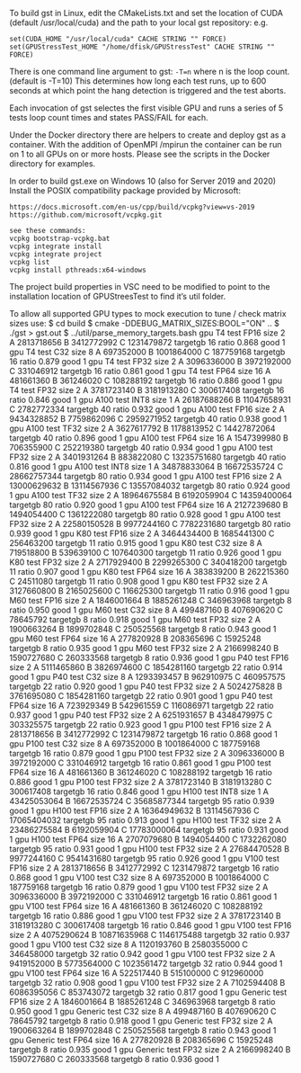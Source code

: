 To build gst in Linux, edit the CMakeLists.txt and set the location of CUDA 
(default /usr/local/cuda) and the path to your local gst repository:
e.g.
```
set(CUDA_HOME "/usr/local/cuda" CACHE STRING "" FORCE)
set(GPUStressTest_HOME "/home/dfisk/GPUStressTest" CACHE STRING "" FORCE)
```
There is one command line argument to gst: ```-T=n```   where n is the loop count.
(default is -T=10)  This determines how long each test runs, up to 600 seconds
at which point the hang detection is triggered and the test aborts.

Each invocation of gst selectes the first visible GPU and runs a series of 5 tests
loop count times and states PASS/FAIL for each.

Under the Docker directory there are helpers to create and deploy gst as a container. 
With the addition of OpenMPI /mpirun the container can be run on 1 to all GPUs
on or more hosts. Please see the scripts in the Docker directory for examples.

In order to build gst.exe on Windows 10 (also for Server 2019 and 2020)
Install the POSIX compatibility package provided by Microsoft:
```
https://docs.microsoft.com/en-us/cpp/build/vcpkg?view=vs-2019
https://github.com/microsoft/vcpkg.git

see these commands:
vcpkg bootstrap-vcpkg.bat
vcpkg integrate install
vcpkg integrate project
vcpkg list
vcpkg install pthreads:x64-windows
```

The project build properties in VSC need to be modified to point to the installation location of GPUStreesTest to find it’s util folder.

To allow all supported GPU types to mock execution to tune / check matrix sizes use:
$ cd build
$ cmake -DDEBUG_MATRIX_SIZES:BOOL="ON" ..
$ ./gst > gst.out
$ ../util/parse_memory_targets.bash
gpu T4 test FP16 size 2 A 2813718656 B 3412772992 C 1231479872 targetgb 16 ratio 0.868 good 1
gpu T4 test C32 size 8 A 697352000 B 1001864000 C 187759168 targetgb 16 ratio 0.879 good 1
gpu T4 test FP32 size 2 A 3096336000 B 3972192000 C 331046912 targetgb 16 ratio 0.861 good 1
gpu T4 test FP64 size 16 A 481661360 B 361246020 C 108288192 targetgb 16 ratio 0.886 good 1
gpu T4 test FP32 size 2 A 3781723140 B 3181913280 C 300617408 targetgb 16 ratio 0.846 good 1
gpu A100 test INT8 size 1 A 26187688266 B 11047658931 C 2782772334 targetgb 40 ratio 0.932 good 1
gpu A100 test FP16 size 2 A 9434328852 B 7759862096 C 2959271952 targetgb 40 ratio 0.938 good 1
gpu A100 test TF32 size 2 A 3627617792 B 1178813952 C 14427872064 targetgb 40 ratio 0.896 good 1
gpu A100 test FP64 size 16 A 1547399980 B 706355900 C 252219380 targetgb 40 ratio 0.934 good 1
gpu A100 test FP32 size 2 A 3401931264 B 883822080 C 13235751680 targetgb 40 ratio 0.816 good 1
gpu A100 test INT8 size 1 A 34878833064 B 16672535724 C 28662757344 targetgb 80 ratio 0.934 good 1
gpu A100 test FP16 size 2 A 13000629632 B 13114567936 C 13557084032 targetgb 80 ratio 0.924 good 1
gpu A100 test TF32 size 2 A 18964675584 B 6192059904 C 14359400064 targetgb 80 ratio 0.920 good 1
gpu A100 test FP64 size 16 A 2127239680 B 1494054400 C 1361222080 targetgb 80 ratio 0.928 good 1
gpu A100 test FP32 size 2 A 22580150528 B 9977244160 C 7782231680 targetgb 80 ratio 0.939 good 1
gpu K80 test FP16 size 2 A 3464434400 B 1685441300 C 256463200 targetgb 11 ratio 0.915 good 1
gpu K80 test C32 size 8 A 719518800 B 539639100 C 107640300 targetgb 11 ratio 0.926 good 1
gpu K80 test FP32 size 2 A 2717929400 B 2299265300 C 340418200 targetgb 11 ratio 0.907 good 1
gpu K80 test FP64 size 16 A 383839200 B 262215360 C 24511080 targetgb 11 ratio 0.908 good 1
gpu K80 test FP32 size 2 A 3127660800 B 2165025600 C 116625300 targetgb 11 ratio 0.916 good 1
gpu M60 test FP16 size 2 A 1846001664 B 1885261248 C 346963968 targetgb 8 ratio 0.950 good 1
gpu M60 test C32 size 8 A 499487160 B 407690620 C 78645792 targetgb 8 ratio 0.918 good 1
gpu M60 test FP32 size 2 A 1900663264 B 1899702848 C 250525568 targetgb 8 ratio 0.943 good 1
gpu M60 test FP64 size 16 A 277820928 B 208365696 C 15925248 targetgb 8 ratio 0.935 good 1
gpu M60 test FP32 size 2 A 2166998240 B 1590727680 C 260333568 targetgb 8 ratio 0.936 good 1
gpu P40 test FP16 size 2 A 5111465860 B 3826974600 C 1854281160 targetgb 22 ratio 0.914 good 1
gpu P40 test C32 size 8 A 1293393457 B 962910975 C 460957575 targetgb 22 ratio 0.920 good 1
gpu P40 test FP32 size 2 A 5024275828 B 3761695080 C 1854281160 targetgb 22 ratio 0.901 good 1
gpu P40 test FP64 size 16 A 723929349 B 542961559 C 116086971 targetgb 22 ratio 0.937 good 1
gpu P40 test FP32 size 2 A 6251931657 B 4348479975 C 303325575 targetgb 22 ratio 0.923 good 1
gpu P100 test FP16 size 2 A 2813718656 B 3412772992 C 1231479872 targetgb 16 ratio 0.868 good 1
gpu P100 test C32 size 8 A 697352000 B 1001864000 C 187759168 targetgb 16 ratio 0.879 good 1
gpu P100 test FP32 size 2 A 3096336000 B 3972192000 C 331046912 targetgb 16 ratio 0.861 good 1
gpu P100 test FP64 size 16 A 481661360 B 361246020 C 108288192 targetgb 16 ratio 0.886 good 1
gpu P100 test FP32 size 2 A 3781723140 B 3181913280 C 300617408 targetgb 16 ratio 0.846 good 1
gpu H100 test INT8 size 1 A 43425053064 B 16672535724 C 35685877344 targetgb 95 ratio 0.939 good 1
gpu H100 test FP16 size 2 A 16364949632 B 13114567936 C 17065404032 targetgb 95 ratio 0.913 good 1
gpu H100 test TF32 size 2 A 23486275584 B 6192059904 C 17783000064 targetgb 95 ratio 0.931 good 1
gpu H100 test FP64 size 16 A 2707079680 B 1494054400 C 1732262080 targetgb 95 ratio 0.931 good 1
gpu H100 test FP32 size 2 A 27684470528 B 9977244160 C 9541431680 targetgb 95 ratio 0.926 good 1
gpu V100 test FP16 size 2 A 2813718656 B 3412772992 C 1231479872 targetgb 16 ratio 0.868 good 1
gpu V100 test C32 size 8 A 697352000 B 1001864000 C 187759168 targetgb 16 ratio 0.879 good 1
gpu V100 test FP32 size 2 A 3096336000 B 3972192000 C 331046912 targetgb 16 ratio 0.861 good 1
gpu V100 test FP64 size 16 A 481661360 B 361246020 C 108288192 targetgb 16 ratio 0.886 good 1
gpu V100 test FP32 size 2 A 3781723140 B 3181913280 C 300617408 targetgb 16 ratio 0.846 good 1
gpu V100 test FP16 size 2 A 4075290624 B 10871635968 C 1146175488 targetgb 32 ratio 0.937 good 1
gpu V100 test C32 size 8 A 1120193760 B 2580355000 C 346458000 targetgb 32 ratio 0.942 good 1
gpu V100 test FP32 size 2 A 9419152000 B 5773564000 C 1023561472 targetgb 32 ratio 0.944 good 1
gpu V100 test FP64 size 16 A 522517440 B 515100000 C 912960000 targetgb 32 ratio 0.908 good 1
gpu V100 test FP32 size 2 A 7102594408 B 6086395056 C 853743072 targetgb 32 ratio 0.817 good 1
gpu Generic test FP16 size 2 A 1846001664 B 1885261248 C 346963968 targetgb 8 ratio 0.950 good 1
gpu Generic test C32 size 8 A 499487160 B 407690620 C 78645792 targetgb 8 ratio 0.918 good 1
gpu Generic test FP32 size 2 A 1900663264 B 1899702848 C 250525568 targetgb 8 ratio 0.943 good 1
gpu Generic test FP64 size 16 A 277820928 B 208365696 C 15925248 targetgb 8 ratio 0.935 good 1
gpu Generic test FP32 size 2 A 2166998240 B 1590727680 C 260333568 targetgb 8 ratio 0.936 good 1


